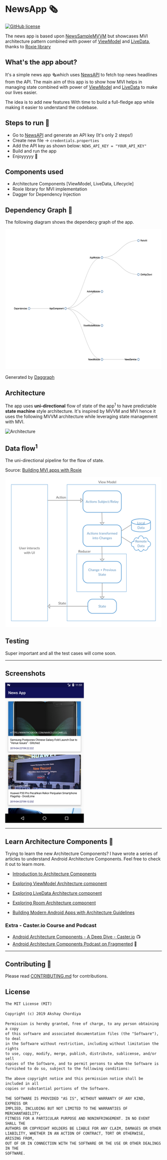 # NewsApp 🗞️
[![GitHub license](https://img.shields.io/github/license/mashape/apistatus.svg)](https://github.com/AkshayChordiya//blob/master/LICENSE)

The news app is based upon [NewsSampleMVVM](https://github.com/AkshayChordiya/android-arch-news-sample) but showcases MVI architecture pattern
combined with power of [ViewModel](https://developer.android.com/topic/libraries/architecture/viewmodel) and [LiveData](https://developer.android.com/topic/libraries/architecture/livedata), thanks to [Roxie library](https://github.com/ww-tech/roxie)

## What's the app about?
It's a simple news app 🗞️which uses [NewsAPI](https://newsapi.org/) to fetch top news headlines from the API.
The main aim of this app is to show how MVI helps in managing state combined with power of [ViewModel](https://developer.android.com/topic/libraries/architecture/viewmodel) and [LiveData](https://developer.android.com/topic/libraries/architecture/livedata) to make our lives easier. 

The idea is to add new features With time to build a full-fledge app while making it easier to understand the codebase.

## Steps to run 🏃
- Go to [NewsAPI](https://newsapi.org/) and generate an API key (It's only 2 steps!)
- Create new file -> `credentials.properties`
- Add the API key as shown below:
`
NEWS_API_KEY = "YOUR_API_KEY"
`
- Build and run the app
- Enjoyyyyy 🎉

## Components used
- Architecture Components [ViewModel, LiveData, Lifecycle]
- Roxie library for MVI implementation
- Dagger for Dependency Injection

## Dependency Graph 🔪

The following diagram shows the dependecy graph of the app.

<img alt="News App Dependency Graph" height="450px" src="https://raw.githubusercontent.com/AkshayChordiya/NewsAppMVI/master/art/dependency-graph.png" />

Generated by [Daggraph](https://github.com/dvdciri/daggraph)

## Architecture

The app uses **uni-directional** flow of state of the app<sup>1</sup> to have predictable **state machine** style architecture. It's inspired by MVVM and MVI hence it uses the following MVVM architecture while leveraging state management with MVI.

![Architecture](https://developer.android.com/topic/libraries/architecture/images/final-architecture.png)

## Data flow<sup>1</sup>

The uni-directional pipeline for the flow of state. 

Source: [Building MVI apps with Roxie](https://proandroiddev.com/unidirectional-data-flow-with-roxie-bec546c18598)

![Data flow](https://raw.githubusercontent.com/AkshayChordiya/NewsAppMVI/master/art/mvi-architecture.png)

## Testing

Super important and all the test cases will come soon.

--------------------

## Screenshots

<img alt="NewsApp Main Page" height="450px" src="https://raw.githubusercontent.com/AkshayChordiya/NewsAppMVI/master/art/screen-news-list.png" />

--------------------

## Learn Architecture Components 📖
Trying to learn the new Architecture Components? I have wrote a series of articles to understand Android Architecture Components. Feel free to check it out to learn more.

- [Introduction to Architecture Components](https://medium.com/@aky/introduction-to-android-architecture-components-22b8c84f0b9d)
- [Exploring ViewModel Architecture component](https://medium.com/@aky/exploring-viewmodel-architecture-component-5d60828172f9)
- [Exploring LiveData Architecture component](https://medium.com/@aky/exploring-livedata-architecture-component-f9375d3644ee)
- [Exploring Room Architecture component](https://medium.com/@aky/exploring-room-architecture-component-6db807094241)

- [Building Modern Android Apps with Architecture Guidelines](https://medium.com/@aky/building-modern-apps-using-the-android-architecture-guidelines-3238fff96f14)

### Extra - Caster.io Course and Podcast
- [Android Architecture Components - A Deep Dive - Caster.io](https://caster.io/courses/android-architecture-components-deep-dive) 📺
- [Android Architecture Components Podcast on Fragmented](http://fragmentedpodcast.com/episodes/115/) 🎤

--------------------

## Contributing 💁

Please read [CONTRIBUTING.md](CONTRIBUTING.md) for contributions.

## License

    The MIT License (MIT)
    
    Copyright (c) 2019 Akshay Chordiya
    
    Permission is hereby granted, free of charge, to any person obtaining a copy
    of this software and associated documentation files (the "Software"), to deal
    in the Software without restriction, including without limitation the rights
    to use, copy, modify, merge, publish, distribute, sublicense, and/or sell
    copies of the Software, and to permit persons to whom the Software is
    furnished to do so, subject to the following conditions:

    The above copyright notice and this permission notice shall be included in all
    copies or substantial portions of the Software.

    THE SOFTWARE IS PROVIDED "AS IS", WITHOUT WARRANTY OF ANY KIND, EXPRESS OR
    IMPLIED, INCLUDING BUT NOT LIMITED TO THE WARRANTIES OF MERCHANTABILITY,
    FITNESS FOR A PARTICULAR PURPOSE AND NONINFRINGEMENT. IN NO EVENT SHALL THE
    AUTHORS OR COPYRIGHT HOLDERS BE LIABLE FOR ANY CLAIM, DAMAGES OR OTHER
    LIABILITY, WHETHER IN AN ACTION OF CONTRACT, TORT OR OTHERWISE, ARISING FROM,
    OUT OF OR IN CONNECTION WITH THE SOFTWARE OR THE USE OR OTHER DEALINGS IN THE
    SOFTWARE.
